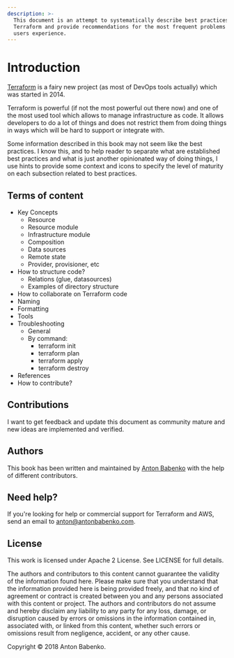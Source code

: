 ```yaml
---
description: >-
  This document is an attempt to systematically describe best practices using
  Terraform and provide recommendations for the most frequent problems Terraform
  users experience.
---
```


# Introduction

[Terraform](https://www.terraform.io/) is a fairy new project \(as most of DevOps tools actually\) which was started in 2014.

Terraform is powerful \(if not the most powerful out there now\) and one of the most used tool which allows to manage infrastructure as code. It allows developers to do a lot of things and does not restrict them from doing things in ways which will be hard to support or integrate with.

Some information described in this book may not seem like the best practices. I know this, and to help reader to separate what are established best practices and what is just another opinionated way of doing things, I use hints to provide some context and icons to specify the level of maturity on each subsection related to best practices.

## Terms of content

* Key Concepts
  * Resource
  * Resource module
  * Infrastructure module
  * Composition
  * Data sources
  * Remote state
  * Provider, provisioner, etc
* How to structure code?
  * Relations \(glue, datasources\)
  * Examples of directory structure
* How to collaborate on Terraform code
* Naming
* Formatting
* Tools
* Troubleshooting
  * General
  * By command:
    * terraform init
    * terraform plan
    * terraform apply
    * terraform destroy
* References
* How to contribute?

## Contributions

I want to get feedback and update this document as community mature and new ideas are implemented and verified.

## Authors

This book has been written and maintained by [Anton Babenko](https://github.com/antonbabenko) with the help of different contributors.

## Need help?

If you're looking for help or commercial support for Terraform and AWS, send an email to [anton@antonbabenko.com](mailto:anton@antonbabenko.com).

## License

This work is licensed under Apache 2 License. See LICENSE for full details.

The authors and contributors to this content cannot guarantee the validity of the information found here. Please make sure that you understand that the information provided here is being provided freely, and that no kind of agreement or contract is created between you and any persons associated with this content or project. The authors and contributors do not assume and hereby disclaim any liability to any party for any loss, damage, or disruption caused by errors or omissions in the information contained in, associated with, or linked from this content, whether such errors or omissions result from negligence, accident, or any other cause.

Copyright © 2018 Anton Babenko.

